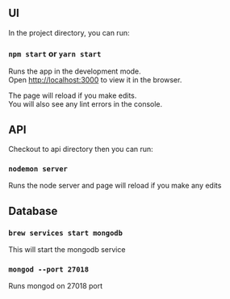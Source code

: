 ## UI

In the project directory, you can run:

### `npm start` or `yarn start`

Runs the app in the development mode.<br>
Open [http://localhost:3000](http://localhost:3000) to view it in the browser.

The page will reload if you make edits.<br>
You will also see any lint errors in the console.


## API

Checkout to api directory then you can run:

### `nodemon server`

Runs the node server and page will reload if you make any edits

## Database

### `brew services start mongodb`

This will start the mongodb service

### `mongod --port 27018`

Runs mongod on 27018 port
